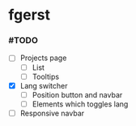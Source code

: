 # fgerst

### #TODO

- [ ] Projects page
  - [ ] List 
  - [ ] Tooltips
- [x] Lang switcher
  - [ ] Position button and navbar
  - [ ] Elements which toggles lang
- [ ] Responsive navbar
